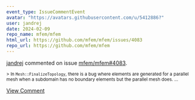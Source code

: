 ```yaml
---
event_type: IssueCommentEvent
avatar: "https://avatars.githubusercontent.com/u/5412886?"
user: jandrej
date: 2024-02-09
repo_name: mfem/mfem
html_url: https://github.com/mfem/mfem/issues/4083
repo_url: https://github.com/mfem/mfem
---
```


<a href='https://github.com/jandrej' target='_blank'>jandrej</a> commented on issue <a href='https://github.com/mfem/mfem/issues/4083' target='_blank'>mfem/mfem#4083</a>.

<small>> In `Mesh::FinalizeTopology`, there is a bug where elements are generated for a parallel mesh when a subdomain has no boundary elements but the parallel mesh does....</small>

<a href='https://github.com/mfem/mfem/issues/4083' target='_blank'>View Comment</a>
